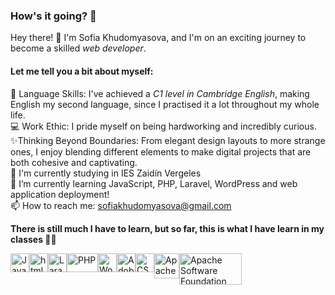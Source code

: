 ### How's it going? 👋

Hey there! 👋 I'm Sofia Khudomyasova, and I'm on an exciting journey to become a skilled *web developer*.

<h4>Let me tell you a bit about myself:</h4>

💬 Language Skills: I've achieved a *C1 level in Cambridge English*, making English my second language, since I practised it a lot throughout my whole life. <br>
💻 Work Ethic: I pride myself on being hardworking and incredibly curious.  <br>
✨Thinking Beyond Boundaries: From elegant design layouts to more strange ones, I enjoy blending different elements to make digital projects that are both cohesive and captivating.  <br>
🔭 I'm currently studying in IES Zaidín Vergeles  <br>
🌱 I’m currently learning JavaScript, PHP, Laravel, WordPress and web application deployment!  <br>
📫 How to reach me: sofiakhudomyasova@gmail.com   <br>

<b>There is still much I have to learn, but so far, this is what I have learn in my classes </b> 🎨✨

<div style="display:flex">
<img src="https://static-00.iconduck.com/assets.00/javascript-js-icon-2048x2048-nyxvtvk0.png" alt="Javascript" width="30" height="30">
<img src="https://cdn-icons-png.flaticon.com/512/732/732212.png" alt="html" width="30" height="30">
<img src="https://upload.wikimedia.org/wikipedia/commons/thumb/9/9a/Laravel.svg/800px-Laravel.svg.png" alt="Laravel" width="30" height="30">
<img src="https://upload.wikimedia.org/wikipedia/commons/thumb/2/27/PHP-logo.svg/1200px-PHP-logo.svg.png" alt="PHP" width="50" height="30">
<img src="https://upload.wikimedia.org/wikipedia/commons/thumb/9/98/WordPress_blue_logo.svg/1200px-WordPress_blue_logo.svg.png" alt="WordPress" width="30" height="30">
<img src="https://upload.wikimedia.org/wikipedia/commons/thumb/f/fb/Adobe_Illustrator_CC_icon.svg/1200px-Adobe_Illustrator_CC_icon.svg.png" alt="Adobe Illustrator CC Icon" width="30" height="30">
<img src="https://upload.wikimedia.org/wikipedia/commons/thumb/6/62/CSS3_logo.svg/800px-CSS3_logo.svg.png" alt="CSS3" width="30" height="30">
<img src="https://upload.wikimedia.org/wikipedia/commons/f/fe/Apache_Tomcat_logo.svg" alt="Apache Tomcat Logo" width="40" height="40">
<img src="https://upload.wikimedia.org/wikipedia/commons/thumb/d/db/Apache_Software_Foundation_Logo_%282016%29.svg/2560px-Apache_Software_Foundation_Logo_%282016%29.svg.png" alt="Apache Software Foundation Logo" width="100" height="50">


</div>


